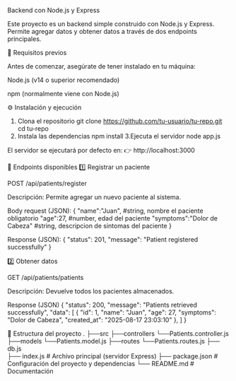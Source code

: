 Backend con Node.js y Express

Este proyecto es un backend simple construido con Node.js y Express.
Permite agregar datos y obtener datos a través de dos endpoints principales.

🚀 Requisitos previos

Antes de comenzar, asegúrate de tener instalado en tu máquina:

Node.js (v14 o superior recomendado)

npm (normalmente viene con Node.js)

⚙️ Instalación y ejecución

1. Clona el repositorio
   git clone https://github.com/tu-usuario/tu-repo.git
  cd tu-repo
2. Instala las dependencias
  npm install
3.Ejecuta el servidor
  node app.js

El servidor se ejecutará por defecto en:
👉 http://localhost:3000

📡 Endpoints disponibles
1️⃣ Registrar un paciente

POST /api/patients/register

Descripción: Permite agregar un nuevo paciente al sistema.

Body request (JSON):
{
    "name":"Juan", #string, nombre el paciente obligatorio
    "age":27,      #number, edad del paciente
    "symptoms":"Dolor de Cabeza" #string, descripcion de sintomas del paciente
}

Response (JSON):
{
    "status": 201,
    "message": "Patient registered successfully"
}

2️⃣ Obtener datos

GET /api/patients/patients

Descripción: Devuelve todos los pacientes almacenados.

Response (JSON)
{
    "status": 200,
    "message": "Patients retrieved successfully",
    "data": [
        {
            "id": 1,
            "name": "Juan",
            "age": 27,
            "symptoms": "Dolor de Cabeza",
            "created_at": "2025-08-17 23:03:10"
        },
    ]
}

📂 Estructura del proyecto
.
├──src
    ├──controllers
      └──Patients.controller.js
    ├──models
      └──Patients.model.js
    ├──routes
      └──Patients.routes.js
    ├── db.js  
├── index.js        # Archivo principal (servidor Express)
├── package.json    # Configuración del proyecto y dependencias
└── README.md       # Documentación
